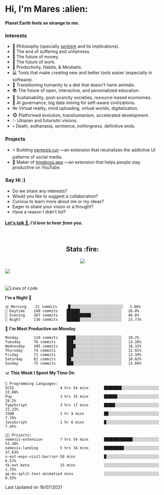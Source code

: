 <h1>Hi, I'm Mares :alien:</h1>

#### Planet Earth feels so strange to me.

### **Interests**

- 🌊 Philosophy (specially [_sentism_][sentismmedium] and its implications).
- 🎯 The end of suffering and unfairness.
- 💸 The future of money.
- 💼 The future of work.
- 🧠 Productivity, Habits, & Mindsets.
- 💻 Tools that make creating new and better tools easier (especially in software).
- 🥗 Transitioning humanity to a diet that doesn't harm animals.
- 📚 The future of open, interactive, and personalized education.
- 🌱 Sustainability, post-scarcity societies, resource-based economies.
- 🤖 AI governance, big data mining for self-aware civilizations.
- 👓 Virtual reality, mind uploading, virtual worlds, digitalization.
- 🐵 Platformed evolution, transhumanism, accelerated development.
- ✨ Utopian and futuristic visions.
- 💀 Death, euthanasia, sentience, nothingness, definitive ends.


### **Projects**

- ⚡ Building [nemesis.run](https://nemesis.run) —an extension that neutralizes the addictive UI patterns of social media.
- 💎 Maker of [timeboss.app](https://timeboss.app) —an extension that helps people stay productive on YouTube.


### **Say Hi :)**

- Do we share any interests?
- Would you like to suggest a collaboration?
- Curious to learn more about me or my ideas?
- Eager to share your vision or a thought?
- Have a reason I didn't list?

#### [Let's talk :wave:.](mailto:mareszhar@gmail.com) _I'd love to hear from you_.

[sentismmedium]: https://medium.com/@mareszhar/born-a-prisoner-a-reflection-about-life-its-struggles-and-a-plan-to-escape-d8566ce9b026

<br>

<h2 align="center">Stats :fire:</h2>

<div align="center">
  <img src="https://github-readme-streak-stats.herokuapp.com?user=mareszhar&theme=black-ice&hide_border=true&stroke=FFFFFF15&ring=DF8FFE&fire=DF8FFE&currStreakLabel=DF8FFE&background=1A232A&currStreakNum=86FFAB&dates=B1AAB3FF">
</div>

<br>

<img src="https://activity-graph.herokuapp.com/graph?username=mareszhar&theme=nord&bg_color=00000000&color=979797&line=DF8FFE&point=00000000&area=true&hide_border=true">

<br>

<h1></h1>

<!--START_SECTION:waka-->
![Lines of code](https://img.shields.io/badge/From%20Hello%20World%20I%27ve%20Written-101729%20lines%20of%20code-blue)

**I'm a Night 🦉** 

```text
🌞 Morning    21 commits     █░░░░░░░░░░░░░░░░░░░░░░░░   3.66% 
🌆 Daytime    149 commits    ██████░░░░░░░░░░░░░░░░░░░   26.0% 
🌃 Evening    267 commits    ███████████░░░░░░░░░░░░░░   46.6% 
🌙 Night      136 commits    ██████░░░░░░░░░░░░░░░░░░░   23.73%

```
📅 **I'm Most Productive on Monday** 

```text
Monday       110 commits    ████░░░░░░░░░░░░░░░░░░░░░   19.2% 
Tuesday      76 commits     ███░░░░░░░░░░░░░░░░░░░░░░   13.26% 
Wednesday    105 commits    ████░░░░░░░░░░░░░░░░░░░░░   18.32% 
Thursday     74 commits     ███░░░░░░░░░░░░░░░░░░░░░░   12.91% 
Friday       71 commits     ███░░░░░░░░░░░░░░░░░░░░░░   12.39% 
Saturday     62 commits     ██░░░░░░░░░░░░░░░░░░░░░░░   10.82% 
Sunday       75 commits     ███░░░░░░░░░░░░░░░░░░░░░░   13.09%

```


📊 **This Week I Spent My Time On** 

```text
💬 Programming Languages: 
SCSS                     4 hrs 54 mins       ████████░░░░░░░░░░░░░░░░░   33.08% 
Pug                      3 hrs 35 mins       ██████░░░░░░░░░░░░░░░░░░░   24.2% 
TypeScript               3 hrs 17 mins       █████░░░░░░░░░░░░░░░░░░░░   22.22% 
JSON                     1 hr 9 mins         ██░░░░░░░░░░░░░░░░░░░░░░░   7.76% 
JavaScript               1 hr 6 mins         █░░░░░░░░░░░░░░░░░░░░░░░░   7.45%

🐱‍💻 Projects: 
nemesis-extension        7 hrs 54 mins       █████████████░░░░░░░░░░░░   53.38% 
nemesis-landing          5 hrs 34 mins       █████████░░░░░░░░░░░░░░░░   37.63% 
n-ext-exps-visit-barrier-58 mins             █░░░░░░░░░░░░░░░░░░░░░░░░   6.57% 
tb-ext-beta              15 mins             ░░░░░░░░░░░░░░░░░░░░░░░░░   1.75% 
ap-mc-split-text-animatio4 mins              ░░░░░░░░░░░░░░░░░░░░░░░░░   0.55%

```


 Last Updated on 16/07/2021
<!--END_SECTION:waka-->

